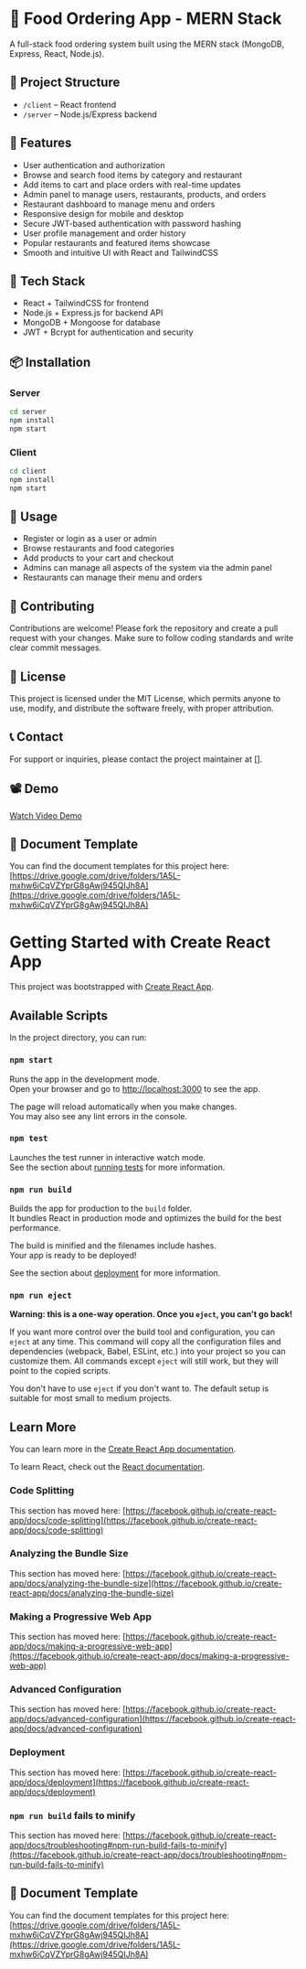 # 🍔 Food Ordering App - MERN Stack

A full-stack food ordering system built using the MERN stack (MongoDB, Express, React, Node.js).

## 📁 Project Structure

- `/client` – React frontend
- `/server` – Node.js/Express backend

## 🚀 Features

- User authentication and authorization
- Browse and search food items by category and restaurant
- Add items to cart and place orders with real-time updates
- Admin panel to manage users, restaurants, products, and orders
- Restaurant dashboard to manage menu and orders
- Responsive design for mobile and desktop
- Secure JWT-based authentication with password hashing
- User profile management and order history
- Popular restaurants and featured items showcase
- Smooth and intuitive UI with React and TailwindCSS

## 🧪 Tech Stack

- React + TailwindCSS for frontend
- Node.js + Express.js for backend API
- MongoDB + Mongoose for database
- JWT + Bcrypt for authentication and security

## 📦 Installation

### Server

```bash
cd server
npm install
npm start
```

### Client

```bash
cd client
npm install
npm start
```

## 📖 Usage

- Register or login as a user or admin
- Browse restaurants and food categories
- Add products to your cart and checkout
- Admins can manage all aspects of the system via the admin panel
- Restaurants can manage their menu and orders

## 🤝 Contributing

Contributions are welcome! Please fork the repository and create a pull request with your changes. Make sure to follow coding standards and write clear commit messages.

## 📄 License

This project is licensed under the MIT License, which permits anyone to use, modify, and distribute the software freely, with proper attribution.

## 📞 Contact

For support or inquiries, please contact the project maintainer at [].

## 📽 Demo

[Watch Video Demo](https://youtu.be/r4hmxT6eeEs?t=74) <!-- Replace with real video link if available -->

## 📄 Document Template

You can find the document templates for this project here:  
[https://drive.google.com/drive/folders/1A5L-mxhw6iCqVZYprG8gAwj945QIJh8A](https://drive.google.com/drive/folders/1A5L-mxhw6iCqVZYprG8gAwj945QIJh8A)

# Getting Started with Create React App

This project was bootstrapped with [Create React App](https://github.com/facebook/create-react-app).

## Available Scripts

In the project directory, you can run:

### `npm start`

Runs the app in the development mode.\
Open your browser and go to [http://localhost:3000](http://localhost:3000) to see the app.

The page will reload automatically when you make changes.\
You may also see any lint errors in the console.

### `npm test`

Launches the test runner in interactive watch mode.\
See the section about [running tests](https://facebook.github.io/create-react-app/docs/running-tests) for more information.

### `npm run build`

Builds the app for production to the `build` folder.\
It bundles React in production mode and optimizes the build for the best performance.

The build is minified and the filenames include hashes.\
Your app is ready to be deployed!

See the section about [deployment](https://facebook.github.io/create-react-app/docs/deployment) for more information.

### `npm run eject`

**Warning: this is a one-way operation. Once you `eject`, you can't go back!**

If you want more control over the build tool and configuration, you can `eject` at any time. This command will copy all the configuration files and dependencies (webpack, Babel, ESLint, etc.) into your project so you can customize them. All commands except `eject` will still work, but they will point to the copied scripts.

You don't have to use `eject` if you don't want to. The default setup is suitable for most small to medium projects.

## Learn More

You can learn more in the [Create React App documentation](https://facebook.github.io/create-react-app/docs/getting-started).

To learn React, check out the [React documentation](https://reactjs.org/).

### Code Splitting

This section has moved here: [https://facebook.github.io/create-react-app/docs/code-splitting](https://facebook.github.io/create-react-app/docs/code-splitting)

### Analyzing the Bundle Size

This section has moved here: [https://facebook.github.io/create-react-app/docs/analyzing-the-bundle-size](https://facebook.github.io/create-react-app/docs/analyzing-the-bundle-size)

### Making a Progressive Web App

This section has moved here: [https://facebook.github.io/create-react-app/docs/making-a-progressive-web-app](https://facebook.github.io/create-react-app/docs/making-a-progressive-web-app)

### Advanced Configuration

This section has moved here: [https://facebook.github.io/create-react-app/docs/advanced-configuration](https://facebook.github.io/create-react-app/docs/advanced-configuration)

### Deployment

This section has moved here: [https://facebook.github.io/create-react-app/docs/deployment](https://facebook.github.io/create-react-app/docs/deployment)

### `npm run build` fails to minify

This section has moved here: [https://facebook.github.io/create-react-app/docs/troubleshooting#npm-run-build-fails-to-minify](https://facebook.github.io/create-react-app/docs/troubleshooting#npm-run-build-fails-to-minify)

## 📄 Document Template

You can find the document templates for this project here:  
[https://drive.google.com/drive/folders/1A5L-mxhw6iCqVZYprG8gAwj945QIJh8A](https://drive.google.com/drive/folders/1A5L-mxhw6iCqVZYprG8gAwj945QIJh8A)
 

